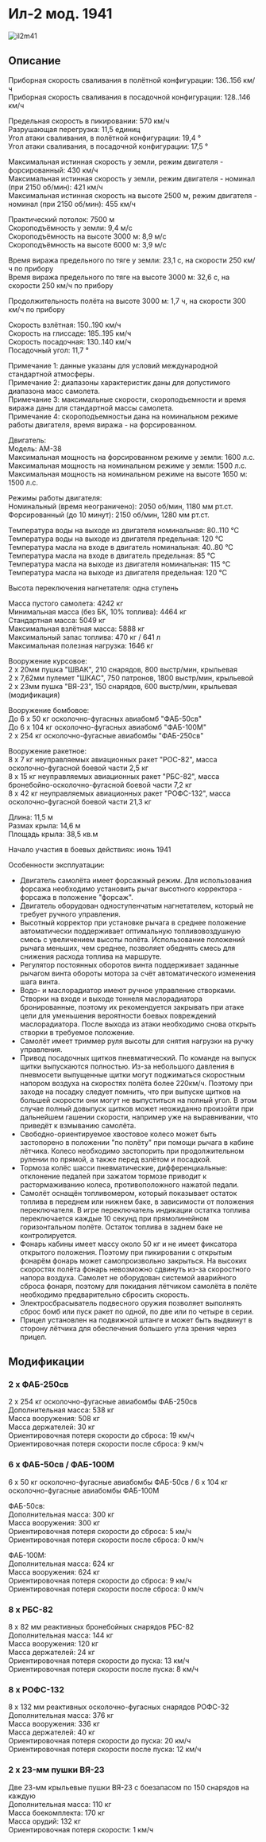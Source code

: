 # Ил-2 мод. 1941  
  
![il2m41](../images/il2m41.png)  
  
## Описание  
  
Приборная скорость сваливания в полётной конфигурации: 136..156 км/ч  
Приборная скорость сваливания в посадочной конфигурации: 128..146 км/ч  
  
Предельная скорость в пикировании: 570 км/ч  
Разрушающая перегрузка: 11,5 единиц  
Угол атаки сваливания, в полётной конфигурации: 19,4 °  
Угол атаки сваливания, в посадочной конфигурации: 17,5 °  
  
Максимальная истинная скорость у земли, режим двигателя - форсированный: 430 км/ч  
Максимальная истинная скорость у земли, режим двигателя - номинал (при 2150 об/мин): 421 км/ч  
Максимальная истинная скорость на высоте 2500 м, режим двигателя - номинал (при 2150 об/мин): 455 км/ч  
  
Практический потолок: 7500 м  
Скороподъёмность у земли: 9,4 м/с  
Скороподъёмность на высоте 3000 м: 8,9 м/с  
Скороподъёмность на высоте 6000 м: 3,9 м/с  
  
Время виража предельного по тяге у земли: 23,1 с, на скорости 250 км/ч по прибору  
Время виража предельного по тяге на высоте 3000 м: 32,6 с, на скорости 250 км/ч по прибору  
  
Продолжительность полёта на высоте 3000 м: 1,7 ч, на скорости 300 км/ч по прибору  
  
Скорость взлётная: 150..190 км/ч  
Скорость на глиссаде: 185..195 км/ч  
Скорость посадочная: 130..140 км/ч  
Посадочный угол: 11,7 °  
  
Примечание 1: данные указаны для условий международной стандартной атмосферы.  
Примечание 2: диапазоны характеристик даны для допустимого диапазона масс самолета.  
Примечание 3: максимальные скорости, скороподъемности и время виража даны для стандартной массы самолета.  
Примечание 4: скороподъемностьи дана на номинальном режиме работы двигателя, время виража - на форсированном.  
  
Двигатель:  
Модель: АМ-38  
Максимальная мощность на форсированном режиме у земли: 1600 л.с.  
Максимальная мощность на номинальном режиме у земли: 1500 л.с.  
Максимальная мощность на номинальном режиме на высоте 1650 м: 1500 л.с.  
  
Режимы работы двигателя:  
Номинальный (время неограничено): 2050 об/мин, 1180 мм рт.ст.  
Форсированный (до 10 минут): 2150 об/мин, 1280 мм рт.ст.  
  
Температура воды на выходе из двигателя номинальная: 80..110 °С  
Температура воды на выходе из двигателя предельная: 120 °С  
Температура масла на входе в двигатель номинальная: 40..80 °С  
Температура масла на входе в двигатель предельная: 85 °С  
Температура масла на выходе из двигателя номинальная: 115 °С  
Температура масла на выходе из двигателя предельная: 120 °С  
  
Высота переключения нагнетателя: одна ступень   
  
Масса пустого самолета: 4242 кг  
Минимальная масса (без БК, 10% топлива): 4464 кг  
Стандартная масса: 5049 кг  
Максимальная взлётная масса: 5888 кг  
Максимальный запас топлива: 470 кг / 641 л  
Максимальная полезная нагрузка: 1646 кг  
  
Вооружение курсовое:  
2 x 20мм пушка "ШВАК", 210 снарядов, 800 выстр/мин, крыльевая  
2 x 7,62мм пулемет "ШКАС", 750 патронов, 1800 выстр/мин, крыльевой  
2 x 23мм пушка "ВЯ-23", 150 снарядов, 600 выстр/мин, крыльевая (модификация)  
  
Вооружение бомбовое:  
До 6 x 50 кг осколочно-фугасных авиабомб "ФАБ-50св"  
До 6 x 104 кг осколочно-фугасных авиабомб "ФАБ-100М"  
2 x 254 кг осколочно-фугасные авиабомбы "ФАБ-250св"  
  
Вооружение ракетное:  
8 x 7 кг неуправляемых авиационных ракет "РОС-82", масса осколочно-фугасной боевой части 2,5 кг  
8 x 15 кг неуправляемых авиационных ракет "РБС-82", масса бронебойно-осколочно-фугасной боевой части 7,2 кг  
8 x 42 кг неуправляемых авиационных ракет "РОФС-132", масса осколочно-фугасной боевой части 21,3 кг  
  
Длина: 11,5 м  
Размах крыла: 14,6 м  
Площадь крыла: 38,5 кв.м  
  
Начало участия в боевых действиях: июнь 1941  
  
Особенности эксплуатации:  
- Двигатель самолёта имеет форсажный режим. Для использования форсажа необходимо установить рычаг высотного корректора - форсажа в положение "форсаж".  
- Двигатель оборудован одноступенчатым нагнетателем, который не требует ручного управления.  
- Высотный корректор при установке рычага в среднее положение автоматически поддерживает оптимальную топливовоздушную смесь с увеличением высоты полёта. Использование положений рычага меньших, чем среднее, позволяет обеднять смесь для снижения расхода топлива на маршруте.  
- Регулятор постоянных оборотов винта поддерживает заданные рычагом винта обороты мотора за счёт автоматического изменения шага винта.  
- Водо- и маслорадиатор имеют ручное управление створками. Створки на входе и выходе тоннеля маслорадиатора бронированные, поэтому их рекомендуется закрывать при атаке цели для уменьшения вероятности боевых повреждений маслорадиатора. После выхода из атаки необходимо снова открыть створки в требуемое положение.  
- Самолёт имеет триммер руля высоты для снятия нагрузки на ручку управления.  
- Привод посадочных щитков пневматический. По команде на выпуск щитки выпускаются полностью. Из-за небольшого давления в пневмосети выпущенные щитки могут поджиматься скоростным напором воздуха на скоростях полёта более 220км/ч. Поэтому при заходе на посадку следует помнить, что при выпуске щитков на большей скорости они могут не выпуститься на полный угол. В этом случае полный довыпуск щитков может неожиданно произойти при дальнейшем гашении скорости, например уже на выравнивании, что приведёт к взмыванию самолёта.  
- Свободно-ориентируемое хвостовое колесо может быть застопорено в положении "по полёту" при помощи рычага в кабине лётчика. Колесо необходимо застопорить при продолжительном рулении по прямой, а также перед взлётом и посадкой.  
- Тормоза колёс шасси пневматические, дифференциальные: отклонение педалей при зажатом тормозе приводит к растормаживанию колеса, противоположного нажатой педали.  
- Самолёт оснащён топливомером, который показывает остаток топлива в переднем или нижнем баке, в зависимости от положения переключателя. В игре переключатель индикации остатка топлива переключается каждые 10 секунд при прямолинейном горизонтальном полёте. Остаток топлива в заднем баке не контролируется.  
- Фонарь кабины имеет массу около 50 кг и не имеет фиксатора открытого положения. Поэтому при пикировании с открытым фонарём фонарь может самопроизвольно закрыться. На высоких скоростях полёта фонарь невозможно сдвинуть из-за скоростного напора воздуха. Самолет не оборудован системой аварийного сброса фонаря, поэтому для покидания лётчиком самолёта в полёте необходимо предварительно сбросить скорость.  
- Электросбрасыватель подвесного оружия позволяет выполнять сброс бомб или пуск ракет по одной, по две или по четыре в серии.  
- Прицел установлен на подвижной штанге и может быть выдвинут в сторону лётчика для обеспечения большего угла зрения через прицел.  
  
## Модификации  
  
  
### 2 x ФАБ-250св  
  
2 x 254 кг осколочно-фугасные авиабомбы ФАБ-250св  
Дополнительная масса: 538 кг  
Масса вооружения: 508 кг  
Масса держателей: 30 кг  
Ориентировочная потеря скорости до сброса: 19 км/ч  
Ориентировочная потеря скорости после сброса: 9 км/ч  
  
### 6 х ФАБ-50св / ФАБ-100М  
  
6 x 50 кг осколочно-фугасные авиабомбы ФАБ-50св / 6 x 104 кг осколочно-фугасные авиабомбы ФАБ-100М  
  
ФАБ-50св:  
Дополнительная масса: 300 кг  
Масса вооружения: 300 кг  
Ориентировочная потеря скорости до сброса: 5 км/ч  
Ориентировочная потеря скорости после сброса: 0 км/ч  
  
ФАБ-100М:  
Дополнительная масса: 624 кг  
Масса вооружения: 624 кг  
Ориентировочная потеря скорости до сброса: 9 км/ч  
Ориентировочная потеря скорости после сброса: 0 км/ч  
  
### 8 x РБС-82  
  
8 x 82 мм реактивных бронебойных снарядов РБС-82  
Дополнительная масса: 144 кг  
Масса вооружения: 120 кг  
Масса держателей: 24 кг  
Ориентировочная потеря скорости до пуска: 13 км/ч  
Ориентировочная потеря скорости после пуска: 8 км/ч  
  
### 8 x РОФС-132  
  
8 x 132 мм реактивных осколочно-фугасных снарядов РОФС-32  
Дополнительная масса: 376 кг  
Масса вооружения: 336 кг  
Масса держателей: 40 кг  
Ориентировочная потеря скорости до пуска: 20 км/ч  
Ориентировочная потеря скорости после пуска: 12 км/ч  
  
### 2 x 23-мм пушки ВЯ-23  
  
Две 23-мм крыльевые пушки ВЯ-23 с боезапасом по 150 снарядов на каждую  
Дополнительная масса: 110 кг  
Масса боекомплекта: 170 кг  
Масса орудий: 132 кг  
Ориентировочная потеря скорости: 1 км/ч  